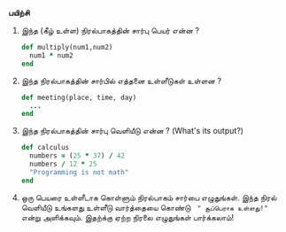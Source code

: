 
__பயிற்சி__


1) இந்த (கீழ் உள்ள) நிரல்பாகத்தின் சார்பு பெயர் என்ன ?
   ```ruby
   def multiply(num1,num2)
     num1 * num2
   end
   ```

2) இந்த நிரல்பாகத்தின் சார்பில் எத்தனை உள்ளீடுகள் உள்ளன ?
   ```ruby
   def meeting(place, time, day)
     ...
   end
   ```

3) இந்த நிரல்பாகத்தின் சார்பு வெளியீடு என்ன ?
(What's its output?)
   ```ruby
   def calculus
     numbers = (25 * 37) / 42
     numbers / 12 * 25
     "Programming is not math"
   end
   ```

4) ஒரு பெயரை உள்ளீடாக கொள்ளும் நிரல்பாகம் சார்பை எழுதுங்கள். இந்த நிரல் வெளியீடு உங்களது உள்ளீடு வார்த்தையை கொண்டு  
`" சூப்பெராக உள்ளது!"` என்று அளிக்கவும். இதற்க்கு ஏற்ற நிரலை எழுதுங்கள் பார்க்கலாம்!
